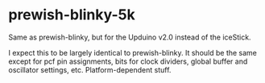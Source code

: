 # prewish-blinky-5k
Same as prewish-blinky, but for the Upduino v2.0 instead of the iceStick.

I expect this to be largely identical to prewish-blinky. It should be the same except for pcf pin assignments, bits for clock dividers, global buffer and oscillator settings, etc. Platform-dependent stuff.
